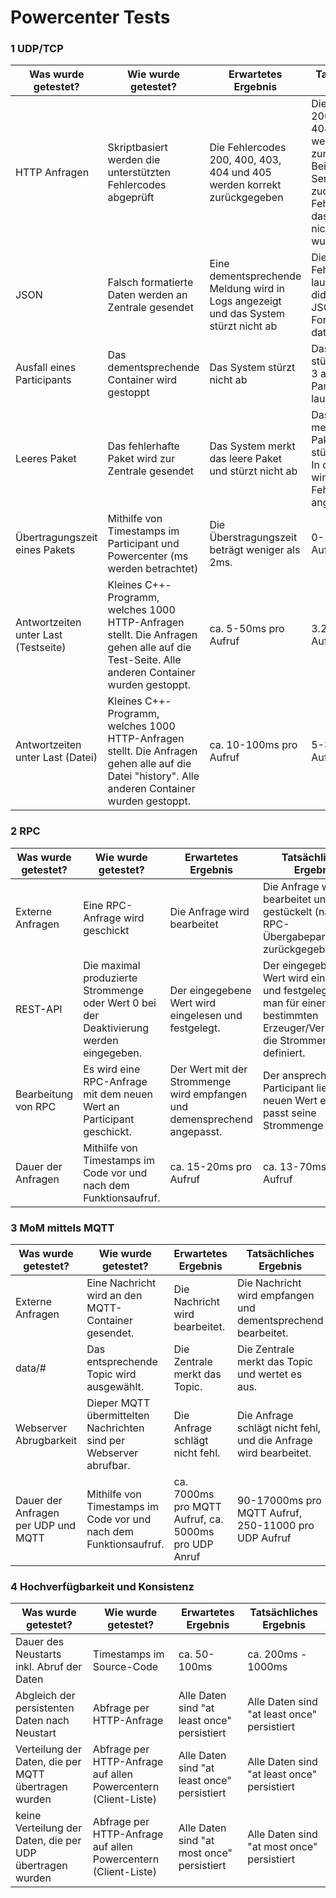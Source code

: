 # Powercenter Tests

### 1 UDP/TCP

| Was wurde getestet? | Wie wurde getestet? | Erwartetes Ergebnis | Tatsächliches Ergebnis
| ----------- | ----------- | ----------- | ----------- |
| HTTP Anfragen | Skriptbasiert werden die unterstützten Fehlercodes abgeprüft| Die Fehlercodes 200, 400, 403, 404 und 405 werden korrekt zurückgegeben | Die Fehlercodes 200, 400, 403, 404 und 405 werden korrekt zurückgegeben. Bei 404 kommt Serverseitig zudem eine Fehlermeldung, dass die Datei nicht gefunden wurde. |
| JSON   | Falsch formatierte Daten werden an Zentrale gesendet | Eine dementsprechende Meldung wird in Logs angezeigt und das System stürzt nicht ab | Die Fehlermeldung lautet: "ERROR: did not receive JSON-Formatted data!" |
| Ausfall eines Participants | Das dementsprechende Container wird gestoppt | Das System stürzt nicht ab | Das System stürzt nicht ab. 3 andere Participants laufen weiter |
| Leeres Paket | Das fehlerhafte Paket wird zur Zentrale gesendet | Das System merkt das leere Paket und stürzt nicht ab |Das System merkt das leere Paket und stürzt nicht ab. In den Logs wird die Fehlermeldung angezeigt. |
| Übertragungszeit eines Pakets | Mithilfe von Timestamps im Participant und Powercenter (ms werden betrachtet) | Die Überstragungszeit beträgt weniger als 2ms. | 0-1ms pro Aufruf |
| Antwortzeiten unter Last (Testseite) | Kleines C++-Programm, welches 1000 HTTP-Anfragen stellt. Die Anfragen gehen alle auf die Test-Seite. Alle anderen Container wurden gestoppt.| ca. 5-50ms pro Aufruf | 3.2-3.6ms pro Aufruf |
| Antwortzeiten unter Last (Datei) | Kleines C++-Programm, welches 1000 HTTP-Anfragen stellt. Die Anfragen gehen alle auf die Datei "history". Alle anderen Container wurden gestoppt.| ca. 10-100ms pro Aufruf | 5-30ms pro Aufruf |

### 2 RPC

| Was wurde getestet? | Wie wurde getestet? | Erwartetes Ergebnis | Tatsächliches Ergebnis
| ----------- | ----------- | ----------- | ----------- |
| Externe Anfragen | Eine RPC-Anfrage wird geschickt | Die Anfrage wird bearbeitet | Die Anfrage wird bearbeitet und gestückelt (nach RPC-Übergabeparametern) zurückgegeben. |
| REST-API | Die maximal produzierte Strommenge oder Wert 0 bei der Deaktivierung werden eingegeben. | Der eingegebene Wert wird eingelesen und festgelegt. | Der eingegebene Wert wird eingelesen und festgelegt, wenn man für einen bestimmten Erzeuger/Verbraucher die Strommenge definiert. |
| Bearbeitung von RPC | Es wird eine RPC-Anfrage mit dem neuen Wert an Participant geschickt. | Der Wert mit der Strommenge wird empfangen und demensprechend angepasst. | Der ansprechende Participant liest den neuen Wert ein und passt seine Strommenge an. |
| Dauer der Anfragen | Mithilfe von Timestamps im Code vor und nach dem Funktionsaufruf. | ca. 15-20ms pro Aufruf| ca. 13-70ms pro Aufruf |

### 3 MoM mittels MQTT

| Was wurde getestet? | Wie wurde getestet? | Erwartetes Ergebnis | Tatsächliches Ergebnis
| ----------- | ----------- | ----------- | ----------- |
| Externe Anfragen | Eine Nachricht wird an den MQTT-Container gesendet. | Die Nachricht wird bearbeitet. | Die Nachricht wird empfangen und dementsprechend bearbeitet. |
| data/# | Das entsprechende Topic wird ausgewählt. | Die Zentrale merkt das Topic. | Die Zentrale merkt das Topic und wertet es aus. |
| Webserver Abrugbarkeit | Dieper MQTT übermittelten Nachrichten sind per Webserver abrufbar. | Die Anfrage schlägt nicht fehl. | Die Anfrage schlägt nicht fehl, und die Anfrage wird bearbeitet. |
| Dauer der Anfragen per UDP und MQTT | Mithilfe von Timestamps im Code vor und nach dem Funktionsaufruf. | ca. 7000ms pro MQTT Aufruf, ca. 5000ms pro UDP Anruf | 90-17000ms pro MQTT Aufruf, 250-11000 pro UDP Aufruf |

### 4 Hochverfügbarkeit und Konsistenz

| Was wurde getestet? | Wie wurde getestet? | Erwartetes Ergebnis | Tatsächliches Ergebnis
| ----------- | ----------- | ----------- | ----------- |
| Dauer des Neustarts inkl. Abruf der Daten | Timestamps im Source-Code | ca. 50-100ms | ca. 200ms - 1000ms
| Abgleich der persistenten Daten nach Neustart | Abfrage per HTTP-Anfrage | Alle Daten sind "at least once" persistiert | Alle Daten sind "at least once" persistiert
| Verteilung der Daten, die per MQTT übertragen wurden | Abfrage per HTTP-Anfrage auf allen Powercentern (Client-Liste) | Alle Daten sind "at least once" persistiert | Alle Daten sind "at least once" persistiert
| keine Verteilung der Daten, die per UDP übertragen wurden | Abfrage per HTTP-Anfrage auf allen Powercentern (Client-Liste) | Alle Daten sind "at most once" persistiert | Alle Daten sind "at most once" persistiert
